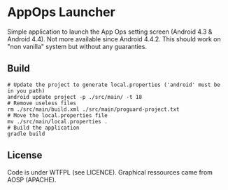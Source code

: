 AppOps Launcher
===============

Simple application to launch the App Ops setting screen (Android 4.3 & Android 4.4).
Not more available since Android 4.4.2.
This should work on "non vanilla" system but without any guaranties.

Build
-----

    # Update the project to generate local.properties ('android' must be in you path)
    android update project -p ./src/main/ -t 18
    # Remove useless files
    rm ./src/main/build.xml ./src/main/proguard-project.txt
    # Move the local.properties file
    mv ./src/main/local.properties .
    # Build the application
    gradle build

License
-------

Code is under WTFPL (see LICENCE).
Graphical ressources came from AOSP (APACHE).

